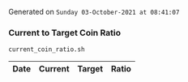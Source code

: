 Generated on `Sunday 03-October-2021 at 08:41:07`

### Current to Target Coin Ratio
`current_coin_ratio.sh`

Date|Current|Target|Ratio
---|---|---|---
